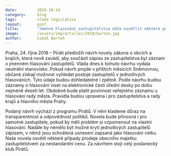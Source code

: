 ```yaml
---
date:         2018-10-24
category:     blog
tags:         vláda legislativa
layout:       post
title:        "Jmenné hlasování zastupitelstva může osvětlit některé podezřelé případy prodeje majetku obcí, komentuje legislativní návrh Pirátů Lukáš Bartoň"
image:        /assets/img/articles/2018/barton.jpg
author:       Lukáš Bartoň
---
```



Praha, 24. října 2018 – Piráti předložili návrh novely zákona o obcích a krajích, která nově zavádí, aby součástí zápisu ze zastupitelstva byl záznam o jmenném hlasování zastupitelů. Vláda dnes k tomuto návrhu vydala neutrální stanovisko. Pokud návrh projde v příštích měsících Sněmovnou, občané získají možnost vyhledat postoje zastupitelů v jednotlivých hlasováních. Tyto údaje budou dohledatelné i zpětně. Podle návrhu budou záznamy o hlasování viset na elektronické části úřední desky po dobu nejméně deseti let. Obdobně bude platit povinnost veřejného záznamu u hlasování rady města. Pravidla budou upravena i pro zastupitelstva a rady krajů a hlavního města Prahy.

Podaný návrh vychází z programu Pirátů. V něm klademe důraz na transparentnost a odpovědnost politiků. Novela bude přínosná i pro samotné zastupitele, pokud by měli problém si vzpomenout na vlastní hlasování. Nadále by nemělo být možné krytí jednotlivých zastupitelů zápisem, v němž jsou schválená usnesení zapsaná jako hlasování celku. Naše novela osvětlí některé případy prodeje obecního majetku zastupitelstvem za nestandardní cenu. Za návrhem stojí celý poslanecký klub Pirátů. 
